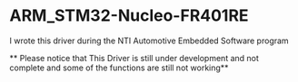 # ARM_STM32-Nucleo-FR401RE

I wrote this driver during the NTI Automotive Embedded Software program

** Please notice that This Driver is still under development and not complete and some of the functions are still not working**

